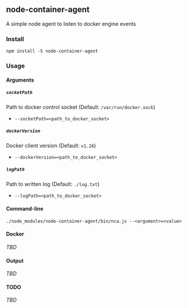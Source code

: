node-container-agent
-----
A simple node agent to listen to docker engine events

### Install
```
npm install -S node-container-agent
```

### Usage
#### Arguments
##### `socketPath`
Path to docker control socket (Default: `/var/run/docker.sock`)
- `--socketPath=<path_to_docker_socket>`

##### `dockerVersion`
Docker client version (Default: `v1.26`)
- `--dockerVersion=<path_to_docker_socket>`

##### `logPath`
Path to written log (Default: `./log.txt`)
- `--logPath=<path_to_docker_socket>`

#### Command-line
```
./node_modules/node-container-agent/bin/nca.js --<argument>=<value>
```

#### Docker
_TBD_

#### Output
_TBD_

#### TODO
_TBD_
